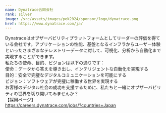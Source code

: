 ```yaml
---
name: Dynatrace合同会社
rank: silver
image: /src/assets/images/pek2024/sponsor/logo/dynatrace.png
href: https://www.dynatrace.com/ja/
---
```

Dynatraceはオブザーバビリティプラットフォームとしてリーダーの評価を得ている会社です。アプリケーションの性能、基盤となるインフラからユーザー体験といったさまざまなテレメトリーデータに対して、可視化、分析から自動化まで実現することができます。  
私たちの使命、目的、ビジョンは以下の通りです：  
使命：データから答えを導き出し、インテリジェントな自動化を実現する  
目的：安全で完璧なデジタルコミュニケーションを可能にする  
ビジョン：ソフトウェアが完璧に稼働する世界を実現する  
お客様のデジタル社会の成功を支援するために、私たちと一緒にオブザーバビリティの世界を切り開いてみませんか？  
【採用ページ】  
https://careers.dynatrace.com/jobs/?countries=Japan  
